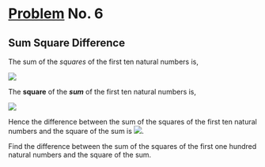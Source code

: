 # [Problem](https://projecteuler.net/problem=6) No. 6

## Sum Square Difference

The sum of the *squares* of the first ten natural numbers is,

<img src="https://render.githubusercontent.com/render/math?math=\large 1^2%2B2^2%2B...%2B10^2 =385">

The **square** of the ***sum*** of the first ten natural numbers is,

<img src="https://render.githubusercontent.com/render/math?math=\large (1%2B2%2B...%2B10)^2 =55^2=3025">

Hence the difference between the sum of the squares of the first ten natural numbers and the square of the sum is <img src="https://render.githubusercontent.com/render/math?math=3025-385=2640">.

Find the difference between the sum of the squares of the first one hundred natural numbers and the square of the sum.

